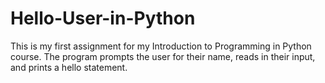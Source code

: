 # Hello-User-in-Python

This is my first assignment for my Introduction to Programming in Python course. 
The program prompts the user for their name, reads in their input, and prints a hello statement.
